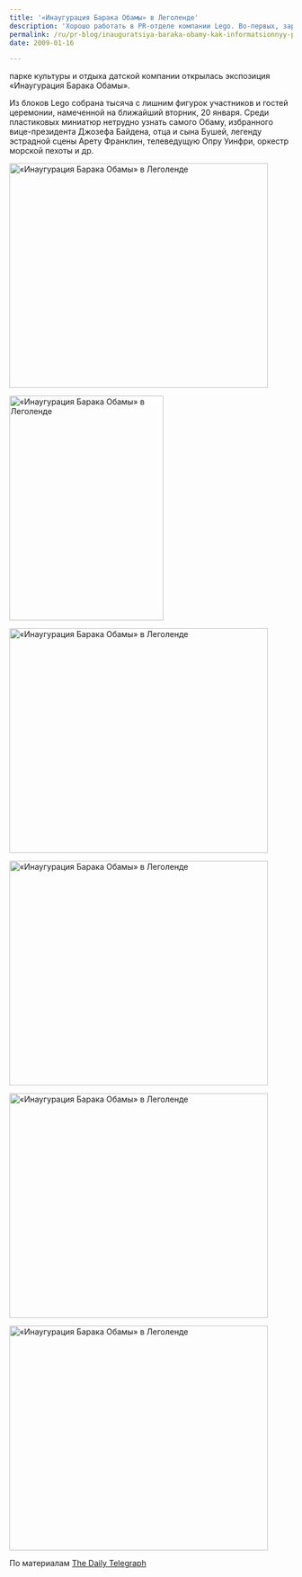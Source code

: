 ```yaml
---
title: '«Инаугурация Барака Обамы» в Леголенде'
description: 'Хорошо работать в PR-отделе компании Lego. Во-первых, зарплата приличная; во-вторых, не надо сильно напрягаться, чтобы создать такую новость, которую подхватят авторы по всему миру: от британской Telegraph до блога российского пиар-агентства.'
permalink: /ru/pr-blog/inauguratsiya-baraka-obamy-kak-informatsionnyy-povod-dlya-press-reliza-lego
date: 2009-01-16

---
```


парке культуры и отдыха датской компании открылась экспозиция «Инаугурация Барака Обамы».</p>
<p>Из блоков Lego собрана тысяча с лишним фигурок участников и гостей церемонии, намеченной на ближайший вторник, 20 января. Среди пластиковых миниатюр нетрудно узнать самого Обаму, избранного вице-президента Джозефа Байдена, отца и сына Бушей, легенду эстрадной сцены Арету Франклин, телеведущую Опру Уинфри, оркестр морской пехоты и др.</p>
<img src="{{ site.assets }}/img/blog/09-01/16-01.jpg" alt="«Инаугурация Барака Обамы» в Леголенде" width="460" height="400"><br>

<img src="{{ site.assets }}/img/blog/09-01/16-02.jpg" alt="«Инаугурация Барака Обамы» в Леголенде" width="274" height="400"><br>

<img src="{{ site.assets }}/img/blog/09-01/16-03.jpg" alt="«Инаугурация Барака Обамы» в Леголенде" width="460" height="400"><br>

<img src="{{ site.assets }}/img/blog/09-01/16-04.jpg" alt="«Инаугурация Барака Обамы» в Леголенде" width="460" height="400"><br>

<img src="{{ site.assets }}/img/blog/09-01/16-05.jpg" alt="«Инаугурация Барака Обамы» в Леголенде" width="460" height="400"><br>

<img src="{{ site.assets }}/img/blog/09-01/16-06.jpg" alt="«Инаугурация Барака Обамы» в Леголенде" width="460" height="400"><br>
<p>По материалам <a href="https://www.telegraph.co.uk/news/picturegalleries/howaboutthat/4270990/Barack-Obamas-inauguration-in-Legoland-California.html" target="_blank" rel="noopener noreferrer">The Daily Telegraph</a></p>

